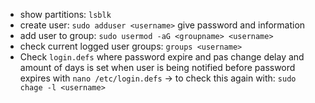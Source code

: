 - show partitions: `lsblk`
- create user: `sudo adduser <username>` give password and information
- add user to group: `sudo usermod -aG <groupname> <username>`
- check current logged user groups: `groups <username>`
- Check `login.defs` where password expire and pas change delay and amount of days is set when user is being notified before password expires with `nano /etc/login.defs`  -> to check this again with: `sudo chage -l <username>`